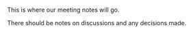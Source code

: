 This is where our meeting notes will go.

There should be notes on discussions and any decisions made.
